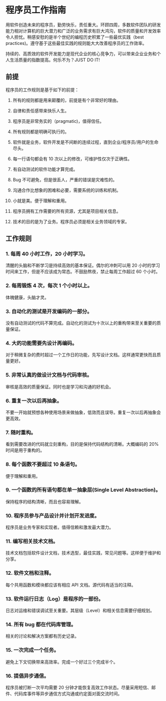 # 程序员工作指南

用软件创造未来的程序员，勤劳快乐，责任重大。环顾四周，多数软件团队的研发能力相对计算机的巨大潜力和广泛的业务需求有巨大鸿沟，软件的质量和开发效率令人担忧。稍感安慰的是半个世纪的编程历史积累了一些最优实践（best practices)。遵守基于这些最佳实践的规则能大大改善程序员的工作效率。

持续的、高质效的软件开发能力是现代企业的核心竞争力，可以带来企业业务和个人生活质量的指数提高。何乐不为？JUST DO IT!

## 前提

程序员的工作规则是基于如下的前提：

1. 所有的规则都是用来颠覆的，前提是有个非常好的理由。

1. 自律和责任感带来快乐人生。

1. 程序员是非常务实的（pragmatic)，值得信任。

1. 所有规则都是明确可执行的。

1. 软件就是业务，软件开发是不间断的连续过程，直到企业/程序员/用户的生命尽头。

1. 每一行语句都会有 10 次以上的修改，可维护性仅次于正确性。

1. 有自动测试的软件功能才算完成。

1. Bug 不可避免，但是很丢人，严重的错误是灾难性的。

1. 沟通合作比想象的困难和必要，需要系统的训练和机制。

1. 小就是美。便于理解和重用。

1. 程序员拥有工作需要的所有资源，尤其是项目相关信息。

1. 技术的目的是为了业务。程序员必须是相关业务领域的专家。

## 工作规则

### 1. 每周 40 小时工作，20 小时学习。

清醒的头脑和不断学习是持续高效的基本保证。偶尔的冲刺可以用 20 小时的学习时间来工作，但是不应该成为常态。不鼓励熬夜，禁止每周工作超过 60 个小时。

### 2. 每周锻炼 4 次，每次 1 个小时以上。

体魄健康，头脑才灵。

### 3. 自动化的测试是开发编码的一部分。

没有自动测试的代码不算完成。自动化的测试为十次以上的重构带来至关重要的质量保证。

### 4. 大的功能需要先设计再编码。

对于稍微复杂的费时超过一个工作日的功能，先写设计文档。这样通常更快而且质量更好。

### 5. 非常认真的做设计文档与代码审核。

审核是高效的质量保证。同时也是学习和沟通的好机会。

### 6. 重复一次以后再抽象。

不要一开始就预想各种使用场景来做抽象，低效而且误导。重复一次以后再抽象会更高效。

### 7. 随时重构。

看到需要改进的代码就立刻重构，目的是保持代码结构的清晰。大概编码的 20%时间是用于重构的。

### 8. 每个函数不要超过 10 条语句。

便于理解和重用。

### 9. 一个函数的所有语句都在单一抽象层(Single Level Abstraction)。

保持程序的结构清晰，而且也容易理解。

### 10. 程序员参与产品设计并计划开发进度。

程序员是业务专家和实现者。值得信赖和激发最大潜力。

### 11. 编写相关技术文档。

技术文档包括软件设计文档，技术选型，最佳实践，常见问题等。这样便于维护和分享。

### 12. 软件文档和注释。

每个共用函数和模块都应该有相应 API 文档。源代码有适当的注释。

### 13. 软件运行日志（Log）是程序的一部份。

日志对运维和错误调试至关重要。其层级（Level）和相关信息需要仔细规划。

### 14. 所有 bug 都在代码库管理。

相关的讨论和解决方案都有历史记录。

### 15. 一次完成一个任务。

避免上下文切换带来高效率。完成一个好过三个完成半个。

### 16. 提倡异步通信。

程序员被打断一次平均需要 20 分钟才能恢复高效工作状态。尽量采用短信、邮件、代码库事件等异步通信方式沟通或约定面对面交流时间。
